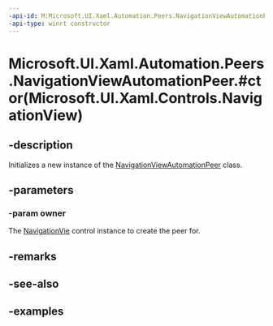 ```yaml
---
-api-id: M:Microsoft.UI.Xaml.Automation.Peers.NavigationViewAutomationPeer.#ctor(Microsoft.UI.Xaml.Controls.NavigationView)
-api-type: winrt constructor
---
```


# Microsoft.UI.Xaml.Automation.Peers.NavigationViewAutomationPeer.#ctor(Microsoft.UI.Xaml.Controls.NavigationView)

<!--
public NavigationViewAutomationPeer (Microsoft.UI.Xaml.Controls.NavigationView owner);
-->

## -description

Initializes a new instance of the [NavigationViewAutomationPeer](navigationviewautomationpeer.md) class.

## -parameters

### -param owner

The [NavigationVie](../microsoft.ui.xaml.controls/navigationview.md) control instance to create the peer for.

## -remarks

## -see-also

## -examples
